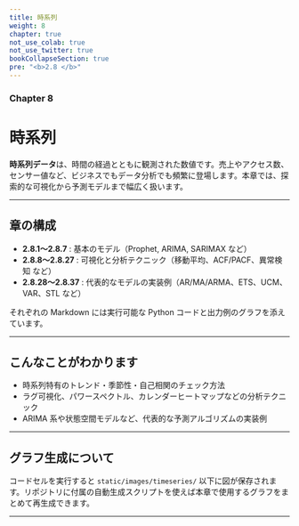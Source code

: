 ```yaml
---
title: 時系列
weight: 8
chapter: true
not_use_colab: true
not_use_twitter: true
bookCollapseSection: true
pre: "<b>2.8 </b>"
---
```


### Chapter 8

# 時系列

<div class="pagetop-box">
  <p><b>時系列データ</b>は、時間の経過とともに観測された数値です。売上やアクセス数、センサー値など、ビジネスでもデータ分析でも頻繁に登場します。本章では、探索的な可視化から予測モデルまで幅広く扱います。</p>
</div>

---

## 章の構成

- **2.8.1〜2.8.7** : 基本のモデル（Prophet, ARIMA, SARIMAX など）
- **2.8.8〜2.8.27** : 可視化と分析テクニック（移動平均、ACF/PACF、異常検知 など）
- **2.8.28〜2.8.37** : 代表的なモデルの実装例（AR/MA/ARMA、ETS、UCM、VAR、STL など）

それぞれの Markdown には実行可能な Python コードと出力例のグラフを添えています。

---

## こんなことがわかります

- 時系列特有のトレンド・季節性・自己相関のチェック方法
- ラグ可視化、パワースペクトル、カレンダーヒートマップなどの分析テクニック
- ARIMA 系や状態空間モデルなど、代表的な予測アルゴリズムの実装例

---

## グラフ生成について

コードセルを実行すると `static/images/timeseries/` 以下に図が保存されます。リポジトリに付属の自動生成スクリプトを使えば本章で使用するグラフをまとめて再生成できます。

---
